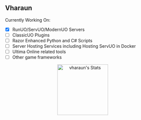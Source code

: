 ## Vharaun
Currently Working On: 
 - [X] RunUO/ServUO/ModernUO Servers
 - [ ] ClassicUO Plugins
 - [ ] Razor Enhanced Python and C# Scripts
 - [ ] Server Hosting Services including Hosting ServUO in Docker
 - [ ] Ultima Online related tools
 - [ ] Other game frameworks

<div class="badges-githubstats">
  <p align="center">
    <img src="https://github-readme-stats.vercel.app/api?username=vharaun&theme=tokyonight&show_icons=true&hide_border=true&count_private=true" alt="vharaun's Stats" height="165">
    <!--<img src="https://github-readme-streak-stats.herokuapp.com/?user=vharaun&theme=tokyonight&hide_border=true" alt="vharaun's Streak" height="165">-->
  </p>
</div>
